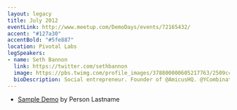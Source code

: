 ```yaml
---
layout: legacy
title: July 2012
eventLink: http://www.meetup.com/DemoDays/events/72165432/
accent: "#127a30"
accentBold: "#5fe887"
location: Pivotal Labs
legSpeakers:
- name: Seth Bannon
  link: https://twitter.com/sethbannon
  image: https://pbs.twimg.com/profile_images/378800000605217763/2509cc0488b0325a5c37821a5cbc9d88.jpeg
  bioDescription: Social entrepreneur. Founder of @AmicusHQ. @YCombinator alum. Forbes 30 Under 30. Vegetarian. NYC through and through.
---
```


* [Sample Demo](#) by Person Lastname